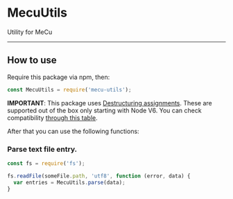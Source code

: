 # MecuUtils
Utility for MeCu
***

## How to use
Require this package via npm, then:

```javascript
const MecuUtils = require('mecu-utils');
```

**IMPORTANT**: This package uses [Destructuring assignments](https://developer.mozilla.org/en/docs/Web/JavaScript/Reference/Operators/Destructuring_assignment). These are supported out of the box only starting with Node V6. You can check compatibility [through this table](https://kangax.github.io/compat-table/es6/#test-destructuring).

After that you can use the following functions:

### Parse text file entry.
```javascript
const fs = require('fs');

fs.readFile(someFile.path, 'utf8', function (error, data) {
  var entries = MecuUtils.parse(data);
}
```
